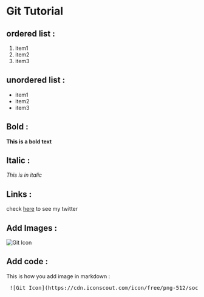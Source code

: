 # Git Tutorial

## ordered list :

1) item1
2) item2 
3) item3

## unordered list :

- item1
- item2
- item3

## Bold :

<b> This is a bold text </b>

## Italic : 

<i> This is in italic </i>

## Links :

check [here](https://twitter.com/Siddhartha_2345) to see my twitter

## Add Images :

![Git Icon](https://cdn.iconscout.com/icon/free/png-512/social-285-116319.png?w=256&f=avif)

## Add code :

This is how you add image in markdown : <br>
<pre> ![Git Icon](https://cdn.iconscout.com/icon/free/png-512/social-285-116319.png?w=256&f=avif) </pre>
